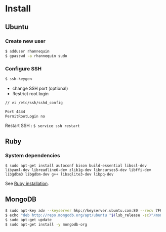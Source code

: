 # Install

## Ubuntu

### Create new user

```sh
$ adduser rhannequin
$ gpasswd -a rhannequin sudo
```

### Configure SSH

```sh
$ ssh-keygen
```

* change SSH port (optional)
* Restrict root login

```sh
// vi /etc/ssh/sshd_config

Port 4444
PermitRootLogin no
```

Restart SSH : `$ service ssh restart`

## Ruby

### System dependencies

```
$ sudo apt-get install autoconf bison build-essential libssl-dev libyaml-dev libreadline6-dev zlib1g-dev libncurses5-dev libffi-dev libgdbm3 libgdbm-dev g++ libsqlite3-dev libpq-dev
```

See [Ruby installation](https://github.com/rhannequin/upgrade-ubuntu#ruby).

## MongoDB

```sh
$ sudo apt-key adv --keyserver hkp://keyserver.ubuntu.com:80 --recv 7F0CEB10
$ echo "deb http://repo.mongodb.org/apt/ubuntu "$(lsb_release -sc)"/mongodb-org/3.0 multiverse" | sudo tee /etc/apt/sources.list.d/mongodb-org-3.0.list
$ sudo apt-get update
$ sudo apt-get install -y mongodb-org
```
